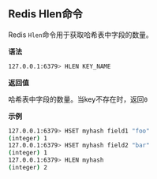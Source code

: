 ## Redis Hlen命令

Redis `Hlen`命令用于获取哈希表中字段的数量。

**语法**

```bash
127.0.0.1:6379> HLEN KEY_NAME
```

**返回值**

哈希表中字段的数量。当key不存在时，返回`0`

**示例**

```bash
127.0.0.1:6379> HSET myhash field1 "foo"
(integer) 1
127.0.0.1:6379> HSET myhash field2 "bar"
(integer) 1
127.0.0.1:6379> HLEN myhash
(integer) 2
```
